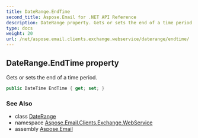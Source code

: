 ```yaml
---
title: DateRange.EndTime
second_title: Aspose.Email for .NET API Reference
description: DateRange property. Gets or sets the end of a time period
type: docs
weight: 20
url: /net/aspose.email.clients.exchange.webservice/daterange/endtime/
---
```

## DateRange.EndTime property

Gets or sets the end of a time period.

```csharp
public DateTime EndTime { get; set; }
```

### See Also

* class [DateRange](../)
* namespace [Aspose.Email.Clients.Exchange.WebService](../../daterange/)
* assembly [Aspose.Email](../../../)


